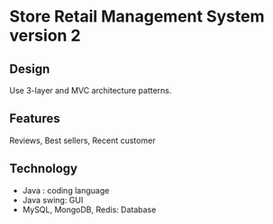 # Store Retail Management System version 2
## Design
Use 3-layer and MVC architecture patterns.
## Features
Reviews, Best sellers, Recent customer
## Technology
* Java : coding language
* Java swing: GUI
* MySQL, MongoDB, Redis: Database